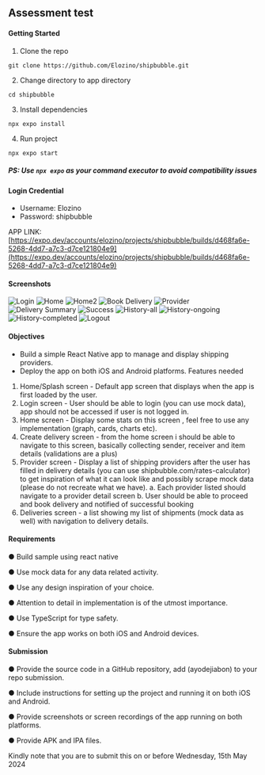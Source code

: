 ## Assessment test

#### Getting Started

1. Clone the repo
```
git clone https://github.com/Elozino/shipbubble.git
```
2. Change directory to app directory
```
cd shipbubble
```
3. Install dependencies
```
npx expo install
```

4. Run project
```
npx expo start
```

##### PS: Use `npx expo` as your command executor to avoid compatibility issues

#### Login Credential
- Username: Elozino
- Password: shipbubble

APP LINK: [https://expo.dev/accounts/elozino/projects/shipbubble/builds/d468fa6e-5268-4dd7-a7c3-d7ce121804e9](https://expo.dev/accounts/elozino/projects/shipbubble/builds/d468fa6e-5268-4dd7-a7c3-d7ce121804e9)


#### Screenshots
![Login](/login.jpeg)
![Home](/home.jpeg)
![Home2](/home2.jpeg)
![Book Delivery](/book-deliver.jpeg)
![Provider](/providers.jpeg)
![Delivery Summary](/deliver-summary.jpeg)
![Success](/order-success.jpeg)
![History-all](/history.jpeg)
![History-ongoing](/history-completed.jpeg)
![History-completed](/history-ongoing.jpeg)
![Logout](/logout.jpeg)



#### Objectives
- Build a simple React Native app to manage and display shipping providers.
- Deploy the app on both iOS and Android platforms.
Features needed
1. Home/Splash screen - Default app screen that displays when the app is first loaded
by the user.
2. Login screen - User should be able to login (you can use mock data), app should
not be accessed if user is not logged in.
3. Home screen - Display some stats on this screen , feel free to use any
implementation (graph, cards, charts etc).
4. Create delivery screen - from the home screen i should be able to navigate to this
screen, basically collecting sender, receiver and item details (validations are a plus)
5. Provider screen - Display a list of shipping providers after the user has filled in
delivery details (you can use shipbubble.com/rates-calculator) to get inspiration of
what it can look like and possibly scrape mock data (please do not recreate what we
have).
a. Each provider listed should navigate to a provider detail screen
b. User should be able to proceed and book delivery and notified of successful
booking
6. Deliveries screen - a list showing my list of shipments (mock data as well) with
navigation to delivery details.

#### Requirements
● Build sample using react native

● Use mock data for any data related activity.

● Use any design inspiration of your choice.

● Attention to detail in implementation is of the utmost importance.

● Use TypeScript for type safety.

● Ensure the app works on both iOS and Android devices.

#### Submission
● Provide the source code in a GitHub repository, add (ayodejiabon) to your repo
submission.

● Include instructions for setting up the project and running it on both iOS and Android.

● Provide screenshots or screen recordings of the app running on both platforms.

● Provide APK and IPA files.

Kindly note that you are to submit this on or before Wednesday, 15th May 2024